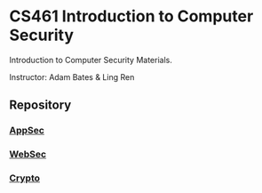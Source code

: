 # CS461  Introduction to Computer Security

Introduction to Computer Security Materials.

Instructor: Adam Bates & Ling Ren

## Repository
### [AppSec](https://github.com/hongbozheng/computer-security/tree/main/AppSec)

### [WebSec](https://github.com/hongbozheng/computer-security/tree/main/WebSec)

### [Crypto](https://github.com/hongbozheng/computer-security/tree/main/Crypto)
